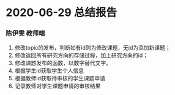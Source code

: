 # 2020-06-29 总结报告
### 陈伊雯 教师端
1. 修改topic的发布，判断如有id则为修改课题，无id为添加新课题；
2. 修改返回所有研究方向的存储过程，加上研究方向的id；
3. 修改课题发布的函数，以数字替代文字。
4. 根据学生id获取学生个人信息
5. 根据教师id获取待审核的学生课题申请
6. 记录教师对学生课题申请的审核结果
